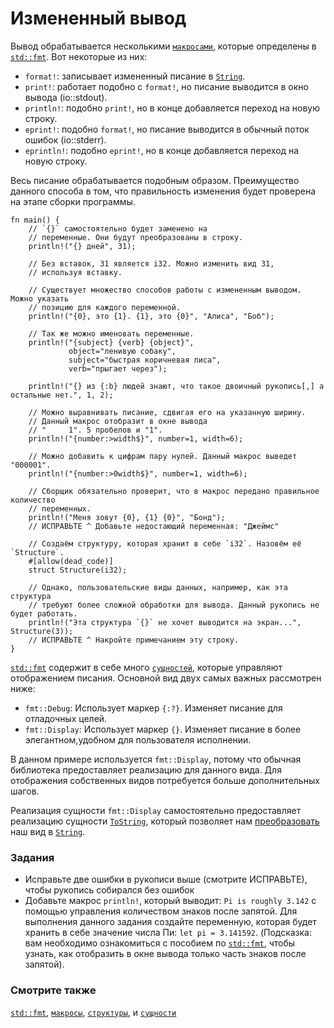 # Измененный вывод

Вывод обрабатывается несколькими [`макросами`](macros.html), которые определены в [`std::fmt`](https://doc.rust-lang.org/std/fmt/).
Вот некоторые из них:

- `format!`: записывает измененный писание в [`String`](std/str.html).
- `print!`: работает подобно с `format!`, но писание выводится в окно вывода (io::stdout).
- `println!`: подобно `print!`, но в конце добавляется переход на новую строку.
- `eprint!`: подобно `format!`, но писание выводится в обычный поток ошибок (io::stderr).
- `eprintln!`: подобно `eprint!`, но в конце добавляется переход на новую строку.

Весь писание обрабатывается подобным образом. Преимущество данного способа в том, что правильность
изменения будет проверена на этапе сборки программы.

```rust,editable,ignore,mdbook-runnable
fn main() {
    // `{}` самостоятельно будет заменено на
    // переменные. Они будут преобразованы в строку.
    println!("{} дней", 31);

    // Без вставок, 31 является i32. Можно изменить вид 31,
    // используя вставку.

    // Существует множество способов работы с измененным выводом. Можно указать
    // позицию для каждого переменной.
    println!("{0}, это {1}. {1}, это {0}", "Алиса", "Боб");

    // Так же можно именовать переменные.
    println!("{subject} {verb} {object}",
             object="ленивую собаку",
             subject="быстрая коричневая лиса",
             verb="прыгает через");

    println!("{} из {:b} людей знают, что такое двоичный рукопись[,] а остальные нет.", 1, 2);

    // Можно выравнивать писание, сдвигая его на указанную ширину.
    // Данный макрос отобразит в окне вывода
    // "     1". 5 пробелов и "1".
    println!("{number:>width$}", number=1, width=6);

    // Можно добавить к цифрам пару нулей. Данный макрос выведет "000001".
    println!("{number:>0width$}", number=1, width=6);

    // Сборщик обязательно проверит, что в макрос передано правильное количество
    // переменных.
    println!("Меня зовут {0}, {1} {0}", "Бонд");
    // ИСПРАВЬТЕ ^ Добавьте недостающий переменная: "Джеймс"

    // Создаём структуру, которая хранит в себе `i32`. Назовём её `Structure`.
    #[allow(dead_code)]
    struct Structure(i32);

    // Однако, пользовательские виды данных, например, как эта структура
    // требуют более сложной обработки для вывода. Данный рукопись не будет работать.
    println!("Эта структура `{}` не хочет выводится на экран...", Structure(3));
    // ИСПРАВЬТЕ ^ Накройте примечанием эту строку.
}
```

[`std::fmt`](https://doc.rust-lang.org/std/fmt/) содержит в себе много [`сущностей`](trait.html), которые управляют
отображением писания. Основной вид двух самых важных рассмотрен ниже:

- `fmt::Debug`: Использует маркер `{:?}`. Изменяет писание для отладочных целей.
- `fmt::Display`: Использует маркер `{}`. Изменяет писание в более элегантном,удобном для пользователя исполнении.

В данном примере используется `fmt::Display`, потому что обычная библиотека предоставляет
реализацию для данного вида. Для отображения собственных видов потребуется
больше дополнительных шагов.

Реализация сущности `fmt::Display` самостоятельно 
предоставляет реализацию сущности
[`ToString`](https://doc.rust-lang.org/std/string/trait.ToString.html), 
который позволяет нам [преобразовать](../conversion/string.md) наш вид в 
[`String`](../std/str.md).

### Задания

- Исправьте две ошибки в рукописи выше (смотрите ИСПРАВЬТЕ), чтобы рукопись собирался без ошибок
- Добавьте макрос `println!`, который выводит: `Pi is roughly 3.142` с помощью управления количеством знаков после запятой. Для выполнения данного задания создайте переменную, которая будет хранить в себе значение числа Пи: `let pi = 3.141592`. (Подсказка: вам необходимо ознакомиться с пособием по [`std::fmt`](https://doc.rust-lang.org/std/fmt/), чтобы узнать, как отобразить в окне вывода только часть знаков после запятой).

### Смотрите также

[`std::fmt`](https://doc.rust-lang.org/std/fmt/), [`макросы`](../macros.md), [`структуры`](../custom_types/structs.md),
и [`сущности`](../trait.md)
